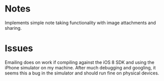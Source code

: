 # Notes
Implements simple note taking functionality with image attachments and sharing.

# Issues
Emailing does on work if compiling against the iOS 8 SDK and using the iPhone simulator on my machine. After much debugging and googling, it seems this a bug in the simulator and should run fine on physical devices.